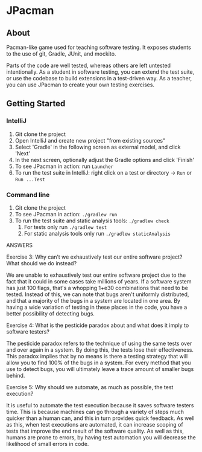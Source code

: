 # JPacman


## About

Pacman-like game used for teaching software testing.
It exposes students to the use of git, Gradle, JUnit, and mockito.

Parts of the code are well tested, whereas others are left untested intentionally. As a student in software testing, you can extend the test suite, or use the codebase to build extensions in a test-driven way. As a teacher, you can use JPacman to create your own testing exercises.

## Getting Started

### IntelliJ
1. Git clone the project
2. Open IntelliJ and create new project "from existing sources"
3. Select 'Gradle' in the following screen as external model, and click 'Next'
4. In the next screen, optionally adjust the Gradle options and click 'Finish'
5. To see JPacman in action: run `Launcher`
5. To run the test suite in IntelliJ: right click on a test or directory -> `Run` or `Run ...Test`

### Command line
1. Git clone the project
2. To see JPacman in action: `./gradlew run`
3. To run the test suite and static analysis tools: `./gradlew check`
    1. For tests only run `./gradlew test`
    2. For static analysis tools only run `./gradlew staticAnalysis`
	 
ANSWERS

Exercise 3: Why can’t we exhaustively test our entire software project? What should we do instead?

We are unable to exhaustively test our entire software project due to the fact that it could in some
cases take millions of years. If a software system has just 100 flags, that's a whopping 1+e30 
combinations that need to be tested. Instead of this, we can note that bugs aren't
uniformly distributed, and that a majority of the bugs in a system are located in one area.
By having a wide variation of testing in these places in the code, you have a better possibility
of detecting bugs.


Exercise 4: What is the pesticide paradox about and what does it imply to software testers?

The pesticide paradox refers to the technique of using the same tests over and over again in a
system. By doing this, the tests lose their effectiveness. This paradox implies that by no means 
is there a testing strategy that will allow you to find 100% of the bugs in a system. For every
method that you use to detect bugs, you will ultimately leave a trace amount of smaller bugs behind.


Exercise 5: Why should we automate, as much as possible, the test execution?

It is useful to automate the test execution because it saves software testers time.
This is because machines can go through a variety of steps much quicker than a human can, and 
this in turn provides quick feedback. As well as this, when test executions are automated, 
it can increase scoping of tests that improve the end result of the software quality. As well as this,
humans are prone to errors, by having test automation you will decrease the likelihood of small
errors in code.